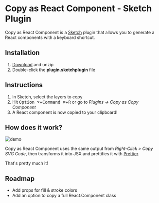 # Copy as React Component - Sketch Plugin

Copy as React Component is a [Sketch](https://www.sketchapp.com) plugin that allows you to generate a React components with a keyboard shortcut.

## Installation

1.  [Download](https://github.com/jasondonnette/sketch-copy-as-react-component/releases/download/v1.0.0/Copy.as.React.Component.sketchplugin.zip) and unzip
2.  Double-click the **plugin.sketchplugin** file

## Instructions

1.  In Sketch, select the layers to copy
2.  Hit <kbd>Option ⌥</kbd>+<kbd>Command ⌘</kbd>+<kbd>R</kbd> or go to _Plugins -> Copy as Copy Component_
3.  A React component is now copied to your clipboard!

## How does it work?

![demo](https://user-images.githubusercontent.com/823765/41882004-5835928c-789b-11e8-906a-fb908fd84f55.gif)

Copy as React Component uses the same output from _Right-Click > Copy SVG Code_, then transforms it into JSX and prettifies it with [Prettier](https://github.com/prettier/prettier).

That's pretty much it!

## Roadmap

- Add props for fill & stroke colors
- Add an option to copy a full React.Component class
